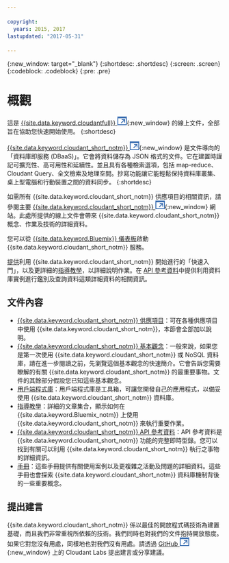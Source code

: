 ```yaml
---

copyright:
  years: 2015, 2017
lastupdated: "2017-05-31"

---
```


{:new_window: target="_blank"}
{:shortdesc: .shortdesc}
{:screen: .screen}
{:codeblock: .codeblock}
{:pre: .pre}

# 概觀

這是 [{{site.data.keyword.cloudantfull}} ![外部鏈結圖示](images/launch-glyph.svg "外部鏈結圖示")](http://www.ibm.com/analytics/us/en/technology/cloud-data-services/cloudant/){:new_window} 的線上文件，全部旨在協助您快速開始使用。
{:shortdesc}

[{{site.data.keyword.cloudant_short_notm}} ![外部鏈結圖示](images/launch-glyph.svg "外部鏈結圖示")](https://www.youtube.com/watch?v=xfO3m1I3SKg&feature=youtu.be){:new_window} 是文件導向的「資料庫即服務 (DBaaS)」。它會將資料儲存為 JSON 格式的文件。它在建置時謹記可擴充性、高可用性和延續性。並且具有各種檢索選項，包括 map-reduce、Cloudant Query、全文檢索及地理空間。抄寫功能讓它能輕鬆保持資料庫叢集、桌上型電腦和行動裝置之間的資料同步。
{:shortdesc}

如需所有 {{site.data.keyword.cloudant_short_notm}} 供應項目的相關資訊，請參閱主要 [{{site.data.keyword.cloudant_short_notm}} ![外部鏈結圖示](images/launch-glyph.svg "外部鏈結圖示")](http://www.ibm.com/analytics/us/en/technology/cloud-data-services/cloudant/){:new_window} 網站。此處所提供的線上文件會帶來 {{site.data.keyword.cloudant_short_notm}} 概念、作業及技術的詳細資料。

您可以從 [{{site.data.keyword.Bluemix}} 儀表板](https://console.ng.bluemix.net/catalog/services/cloudant-nosql-db/)啟動 {{site.data.keyword.cloudant_short_notm}} 服務。

[提供](index.html)利用 {{site.data.keyword.cloudant_short_notm}} 開始進行的「快速入門」，以及更詳細的[指導教學](tutorials/index.html)，以詳細說明作業。在 [API 參考資料](api/index.html)中提供利用資料庫實例進行鑑別及查詢資料這類詳細資料的相關資訊。

<div id="contents"></div>

## 文件內容

*	[{{site.data.keyword.cloudant_short_notm}} 供應項目](offerings/index.html)：可在各種供應項目中使用 {{site.data.keyword.cloudant_short_notm}}，本節會全部加以說明。
*	[{{site.data.keyword.cloudant_short_notm}} 基本觀念](basics/index.html)：一般來說，如果您是第一次使用 {{site.data.keyword.cloudant_short_notm}} 或 NoSQL 資料庫，請在進一步閱讀之前，先瀏覽這個基本觀念的快速簡介。它會告訴您需要瞭解的有關 {{site.data.keyword.cloudant_short_notm}} 的最重要事物。文件的其餘部分假設您已知這些基本觀念。
*	[用戶端程式庫](libraries/index.html)：用戶端程式庫是工具箱，可讓您開發自己的應用程式，以備妥使用 {{site.data.keyword.cloudant_short_notm}} 資料庫。
* [指導教學](tutorials/index.html)：詳細的文章集合，顯示如何在 {{site.data.keyword.Bluemix_notm}} 上使用 {{site.data.keyword.cloudant_short_notm}} 來執行重要作業。
*	[{{site.data.keyword.cloudant_short_notm}} API 參考資料](api/index.html)：API 參考資料是 {{site.data.keyword.cloudant_short_notm}} 功能的完整即時型錄。您可以找到有關可以利用 {{site.data.keyword.cloudant_short_notm}} 執行之事物的詳細資訊。
*	[手冊](guides/index.html)：這些手冊提供有關使用案例以及更複雜之活動及問題的詳細資料。這些手冊也會探索 {{site.data.keyword.cloudant_short_notm}} 資料庫機制背後的一些重要概念。

## 提出建言

{{site.data.keyword.cloudant_short_notm}} 係以最佳的開放程式碼技術為建置基礎，而且我們非常重視所依賴的技術。我們同時也對我們的文件抱持開放態度。如果它對您沒有用處，同樣地也對我們沒有用處。請透過 [GitHub ![外部鏈結圖示](images/launch-glyph.svg "外部鏈結圖示")](https://github.com/cloudant-labs/slate){:new_window} 上的 Cloudant Labs 提出建言或分享建議。
